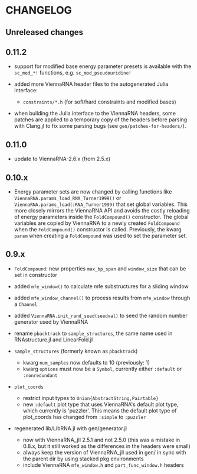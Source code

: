 # CHANGELOG

## Unreleased changes

## 0.11.2

- support for modified base energy parameter presets is available with
  the `sc_mod_*!` functions, e.g. `sc_mod_pseudouridine!`

- added more ViennaRNA header files to the autogenerated Julia interface:
  - `constraints/*.h` (for soft/hard constraints and modified bases)

- when building the Julia interface to the ViennaRNA headers, some
  patches are applied to a temporary copy of the headers before
  parsing with Clang.jl to fix some parsing bugs (see
  `gen/patches-for-headers/`).

## 0.11.0

- update to ViennaRNA-2.6.x (from 2.5.x)

## 0.10.x

- Energy parameter sets are now changed by calling functions like
  `ViennaRNA.params_load_RNA_Turner1999()` or
  `ViennaRNA.params_load(:RNA_Turner1999)` that set global
  variables. This more closely mirrors the ViennaRNA API and avoids
  the costly reloading of energy parameters inside the
  `FoldCompound()` constructor.  The global variables are copied by
  ViennaRNA to a newly created `FoldCompound` when the
  `FoldCompound()` constructor is called.  Previously, the kwarg
  `param` when creating a `FoldCompound` was used to set the parameter
  set.


## 0.9.x

- `FoldCompound`: new properties `max_bp_span` and `window_size` that
  can be set in constructor

- added `mfe_window()` to calculate mfe substructures for a
  sliding window

- added `mfe_window_channel()` to process results from `mfe_window`
  through a `Channel`

- added `ViennaRNA.init_rand_seed(seedval)` to seed the random
  number generator used by ViennaRNA

- rename `pbacktrack` to `sample_structures`, the same name used in
  RNAstructure.jl and LinearFold.jl

- `sample_structures` (formerly known as `pbacktrack`)
  - kwarg `num_samples` now defaults to 10 (previously: 1)
  - kwarg `options` must now be a `Symbol`, currently either `:default`
    or `:nonredundant`

- `plot_coords`
  - restrict input types to `Union{AbstractString,Pairtable}`
  - new `:default` plot type that uses ViennaRNA's default plot type,
    which currently is 'puzzler'. This means the default plot type of
    plot_coords has changed from `:simple` to `:puzzler`

- regenerated lib/LibRNA.jl with gen/generator.jl
  - now with ViennaRNA_jll 2.5.1 and not 2.5.0 (this was a mistake in
    0.8.x, but it still worked as the differences in the headers were
    small)
  - always keep the version of ViennaRNA_jll used in gen/ in sync with
    the parent dir by using stacked pkg environments
  - include ViennaRNA `mfe_window.h` and `part_func_window.h` headers
